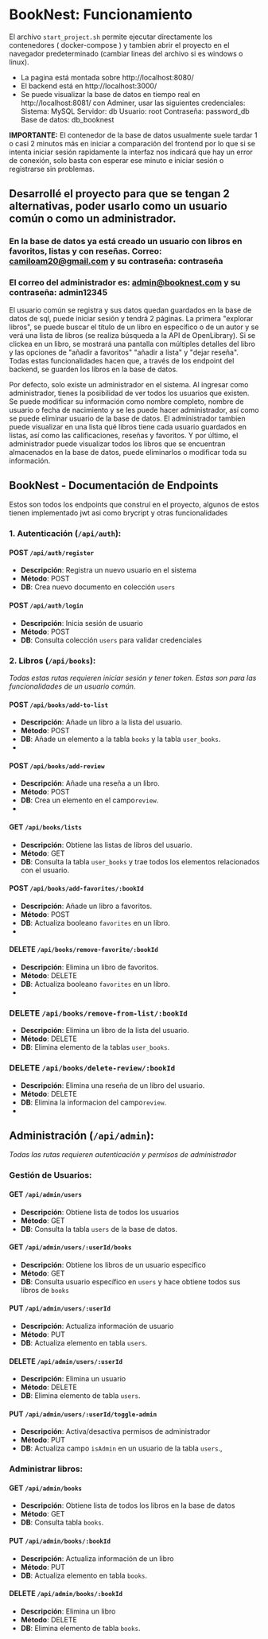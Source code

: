 # BookNest: Funcionamiento

El archivo `start_project.sh` permite ejecutar directamente los contenedores ( docker-compose ) y tambien abrir el proyecto en el navegador predeterminado (cambiar lineas del archivo si es windows o linux).
 - La pagina está montada sobre http://localhost:8080/
 - El backend está en http://localhost:3000/
 - Se puede visualizar la base de datos en tiempo real en http://localhost:8081/ con Adminer, usar las siguientes credenciales:
    Sistema: MySQL
    Servidor: db
    Usuario: root 
    Contraseña: password_db
    Base de datos: db_booknest

**IMPORTANTE:** El contenedor de la  base de datos usualmente suele tardar 1 o casi 2 minutos más en iniciar a comparación del frontend por lo que si se intenta iniciar sesión rapidamente la interfaz nos indicará que hay un error de conexión, solo basta con esperar ese minuto e iniciar sesión o registrarse sin problemas.

 ## Desarrollé el proyecto para que se tengan 2 alternativas, poder usarlo como un usuario común o como un administrador.
 ### En la base de datos ya está creado un usuario con libros en favoritos, listas y con reseñas. Correo: camiloam20@gmail.com y su contraseña: contraseña
### El correo del administrador es: admin@booknest.com y su contraseña: admin12345

 El usuario común se registra y sus datos quedan guardados en la base de datos de sql, puede iniciar sesión y tendrá 2 páginas. La primera "explorar libros", se puede buscar el título de un libro en específico o de un autor y se verá una lista de libros (se realiza búsqueda a la API de OpenLibrary). Si se clickea en un libro, se mostrará una pantalla con múltiples detalles del libro y las opciones de "añadir a favoritos" "añadir a lista" y "dejar reseña". Todas estas funcionalidades hacen que, a través de los endpoint del backend, se guarden los libros en la base de datos.

 Por defecto, solo existe un administrador en el sistema. Al ingresar como administrador, tienes la posibilidad de ver todos los usuarios que existen. Se puede modificar su información como nombre completo, nombre de usuario o fecha de nacimiento y se les puede hacer administrador, así como se puede eliminar usuario de la base de datos. El administrador tambien puede visualizar en una lista qué libros tiene cada usuario guardados en listas, así como las calificaciones, reseñas y favoritos. Y por último, el administrador puede visualizar todos los libros que se encuentran almacenados en la base de datos, puede eliminarlos o modificar toda su información.



## BookNest - Documentación de Endpoints
Estos son todos los endpoints que construí en el proyecto, algunos de estos tienen implementado jwt asi como brycript y otras funcionalidades

### 1. **Autenticación** (`/api/auth`):
#### POST `/api/auth/register`
-  **Descripción**: Registra un nuevo usuario en el sistema
-  **Método**: POST
-  **DB**: Crea nuevo documento en colección `users`

#### POST `/api/auth/login`
-  **Descripción**: Inicia sesión de usuario
-  **Método**: POST
-  **DB**: Consulta colección `users` para validar credenciales

### 2. Libros (`/api/books`):

*Todas estas rutas requieren iniciar sesión y tener token. Estas son para las funcionalidades de un usuario común.*

#### POST `/api/books/add-to-list`
-  **Descripción**: Añade un libro a la lista del usuario.
-  **Método**: POST
-  **DB**: Añade un elemento a la tabla  `books` y la tabla `user_books`.
- 
#### POST `/api/books/add-review`
-  **Descripción**: Añade una reseña a un libro.
-  **Método**: POST
-  **DB**: Crea un elemento en el campo`review`.
- 
#### GET `/api/books/lists`
-  **Descripción**: Obtiene las listas de libros del usuario.
-  **Método**: GET
-  **DB**: Consulta la tabla `user_books` y trae todos los elementos relacionados con el usuario.

#### POST `/api/books/add-favorites/:bookId`
-  **Descripción**: Añade un libro a favoritos.
-  **Método**: POST
-  **DB**:  Actualiza booleano `favorites` en un libro.
- 
#### DELETE `/api/books/remove-favorite/:bookId`

-  **Descripción**: Elimina un libro de favoritos.
-  **Método**: DELETE
-  **DB**: Actualiza booleano `favorites` en un libro.
- 
### DELETE `/api/books/remove-from-list/:bookId`
-  **Descripción**: Elimina un libro de la lista del usuario.
-  **Método**: DELETE
-  **DB**: Elimina elemento de la tablas `user_books`.

### DELETE `/api/books/delete-review/:bookId`
-  **Descripción**: Elimina una reseña de un libro del usuario.
-  **Método**: DELETE
-  **DB**: Elimina la informacion del campo`review`.
- 
## Administración (`/api/admin`):

*Todas las rutas requieren autenticación y permisos de administrador*

### Gestión de Usuarios:
#### GET `/api/admin/users`

-  **Descripción**: Obtiene lista de todos los usuarios
-  **Método**: GET
-  **DB**: Consulta la tabla `users` de la base de datos.

#### GET `/api/admin/users/:userId/books`

-  **Descripción**: Obtiene los libros de un usuario específico
-  **Método**: GET
-  **DB**: Consulta usuario específico en `users` y hace obtiene todos sus libros de `books`

#### PUT `/api/admin/users/:userId`
-  **Descripción**: Actualiza información de usuario
-  **Método**: PUT
-  **DB**: Actualiza elemento en tabla `users`.

#### DELETE `/api/admin/users/:userId`

-  **Descripción**: Elimina un usuario
-  **Método**: DELETE
-  **DB**: Elimina elemento de tabla `users`.

#### PUT `/api/admin/users/:userId/toggle-admin`
-  **Descripción**: Activa/desactiva permisos de administrador
-  **Método**: PUT
-  **DB**: Actualiza campo `isAdmin` en un usuario de la tabla `users`.,

### Administrar libros:
#### GET `/api/admin/books`

-  **Descripción**: Obtiene lista de todos los libros en la base de datos
-  **Método**: GET
-  **DB**: Consulta tabla `books`.

#### PUT `/api/admin/books/:bookId`
-  **Descripción**: Actualiza información de un libro
-  **Método**: PUT
-  **DB**: Actualiza elemento en tabla `books`.

#### DELETE `/api/admin/books/:bookId`
-  **Descripción**: Elimina un libro
-  **Método**: DELETE
-  **DB**: Elimina elemento de tabla `books`.
